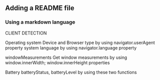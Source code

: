 ## Adding a README file

### Using a markdown language

CLIENT DETECTION

Operating system
Device and Browser type by using navigator.userAgent property
system language by using navigator.language property

windowMeasurements
Get window measurements by using window.innerWidth; window.innerHeight properties

Battery
batteryStatus, batteryLevel by using these two functions
